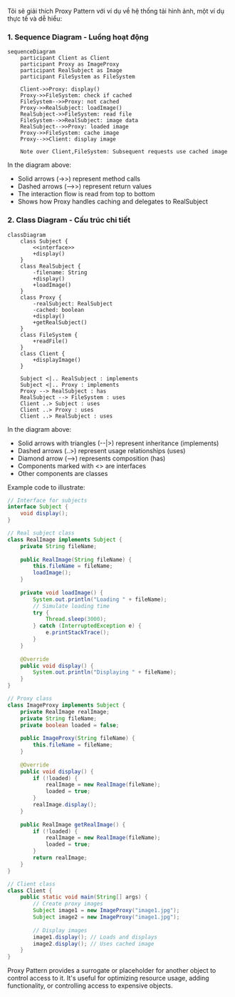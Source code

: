Tôi sẽ giải thích Proxy Pattern với ví dụ về hệ thống tải hình ảnh, một ví dụ thực tế và dễ hiểu:

###  1. Sequence Diagram - Luồng hoạt động

```mermaid
sequenceDiagram
    participant Client as Client
    participant Proxy as ImageProxy
    participant RealSubject as Image
    participant FileSystem as FileSystem
    
    Client->>Proxy: display()
    Proxy->>FileSystem: check if cached
    FileSystem-->>Proxy: not cached
    Proxy->>RealSubject: loadImage()
    RealSubject->>FileSystem: read file
    FileSystem-->>RealSubject: image data
    RealSubject-->>Proxy: loaded image
    Proxy->>FileSystem: cache image
    Proxy-->>Client: display image
    
    Note over Client,FileSystem: Subsequent requests use cached image
```

In the diagram above:

- Solid arrows (->>) represent method calls
- Dashed arrows (-->>) represent return values
- The interaction flow is read from top to bottom
- Shows how Proxy handles caching and delegates to RealSubject

###  2. Class Diagram - Cấu trúc chi tiết

```mermaid
classDiagram
    class Subject {
        <<interface>>
        +display()
    }
    class RealSubject {
        -filename: String
        +display()
        +loadImage()
    }
    class Proxy {
        -realSubject: RealSubject
        -cached: boolean
        +display()
        +getRealSubject()
    }
    class FileSystem {
        +readFile()
    }
    class Client {
        +displayImage()
    }
    
    Subject <|.. RealSubject : implements
    Subject <|.. Proxy : implements
    Proxy --> RealSubject : has
    RealSubject --> FileSystem : uses
    Client ..> Subject : uses
    Client ..> Proxy : uses
    Client ..> RealSubject : uses
```

In the diagram above:

- Solid arrows with triangles (--|>) represent inheritance (implements)
- Dashed arrows (..>) represent usage relationships (uses)
- Diamond arrow (-->) represents composition (has)
- Components marked with <<interface>> are interfaces
- Other components are classes

Example code to illustrate:

```java
// Interface for subjects
interface Subject {
    void display();
}

// Real subject class
class RealImage implements Subject {
    private String fileName;
    
    public RealImage(String fileName) {
        this.fileName = fileName;
        loadImage();
    }
    
    private void loadImage() {
        System.out.println("Loading " + fileName);
        // Simulate loading time
        try {
            Thread.sleep(3000);
        } catch (InterruptedException e) {
            e.printStackTrace();
        }
    }
    
    @Override
    public void display() {
        System.out.println("Displaying " + fileName);
    }
}

// Proxy class
class ImageProxy implements Subject {
    private RealImage realImage;
    private String fileName;
    private boolean loaded = false;
    
    public ImageProxy(String fileName) {
        this.fileName = fileName;
    }
    
    @Override
    public void display() {
        if (!loaded) {
            realImage = new RealImage(fileName);
            loaded = true;
        }
        realImage.display();
    }
    
    public RealImage getRealImage() {
        if (!loaded) {
            realImage = new RealImage(fileName);
            loaded = true;
        }
        return realImage;
    }
}

// Client class
class Client {
    public static void main(String[] args) {
        // Create proxy images
        Subject image1 = new ImageProxy("image1.jpg");
        Subject image2 = new ImageProxy("image1.jpg");
        
        // Display images
        image1.display(); // Loads and displays
        image2.display(); // Uses cached image
    }
}
```

Proxy Pattern provides a surrogate or placeholder for another object to control access to it. It's useful for optimizing resource usage, adding functionality, or controlling access to expensive objects.